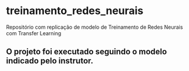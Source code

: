 # treinamento_redes_neurais
Repositório com replicação de modelo de Treinamento  de Redes Neurais com Transfer Learning


## O projeto foi executado seguindo o modelo indicado pelo instrutor. 
